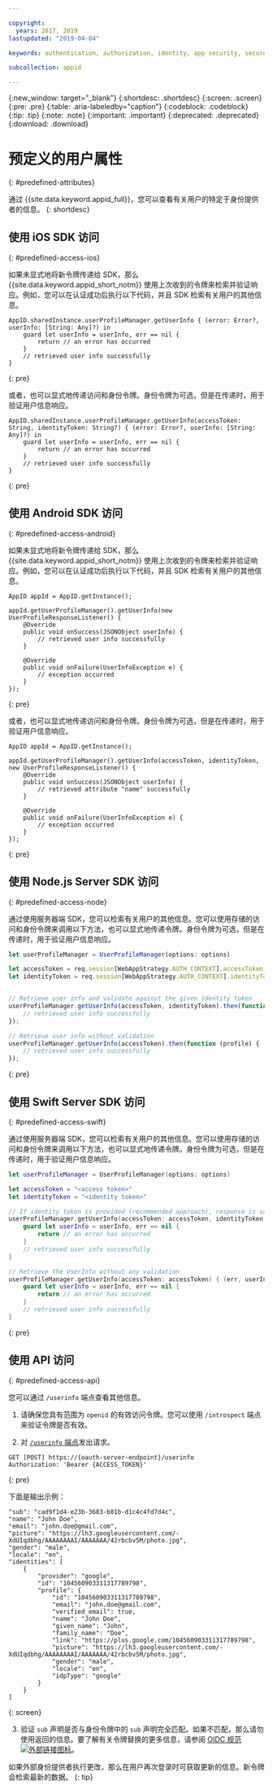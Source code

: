 ```yaml
---

copyright:
  years: 2017, 2019
lastupdated: "2019-04-04"

keywords: authentication, authorization, identity, app security, secure, user information, attributes, accessing, storing, preregister, profiles

subcollection: appid

---
```


{:new_window: target="_blank"}
{:shortdesc: .shortdesc}
{:screen: .screen}
{:pre: .pre}
{:table: .aria-labeledby="caption"}
{:codeblock: .codeblock}
{:tip: .tip}
{:note: .note}
{:important: .important}
{:deprecated: .deprecated}
{:download: .download}

# 预定义的用户属性
{: #predefined-attributes}

通过 {{site.data.keyword.appid_full}}，您可以查看有关用户的特定于身份提供者的信息。
{: shortdesc}


## 使用 iOS SDK 访问
{: #predefined-access-ios}

如果未显式地将新令牌传递给 SDK，那么 {{site.data.keyword.appid_short_notm}} 使用上次收到的令牌来检索并验证响应。例如，您可以在认证成功后执行以下代码，并且 SDK 检索有关用户的其他信息。

```
AppID.sharedInstance.userProfileManager.getUserInfo { (error: Error?, userInfo: [String: Any]?) in
	guard let userInfo = userInfo, err == nil {
		return // an error has occurred
	}
	// retrieved user info successfully
}
```
{: pre}

或者，也可以显式地传递访问和身份令牌。身份令牌为可选，但是在传递时，用于验证用户信息响应。

```
AppID.sharedInstance.userProfileManager.getUserInfo(accessToken: String, identityToken: String?) { (error: Error?, userInfo: [String: Any]?) in
	guard let userInfo = userInfo, err == nil {
		return // an error has occurred
	}
	// retrieved user info successfully
}
```
{: pre}


## 使用 Android SDK 访问
{: #predefined-access-android}

如果未显式地将新令牌传递给 SDK，那么 {{site.data.keyword.appid_short_notm}} 使用上次收到的令牌来检索并验证响应。例如，您可以在认证成功后执行以下代码，并且 SDK 检索有关用户的其他信息。

```
AppID appId = AppID.getInstance();

appId.getUserProfileManager().getUserInfo(new UserProfileResponseListener() {
	@Override
	public void onSuccess(JSONObject userInfo) {
		// retrieved user info successfully
	}

	@Override
	public void onFailure(UserInfoException e) {
		// exception occurred
	}
});
```
{: pre}

或者，也可以显式地传递访问和身份令牌。身份令牌为可选，但是在传递时，用于验证用户信息响应。

```
AppID appId = AppID.getInstance();

appId.getUserProfileManager().getUserInfo(accessToken, identityToken, new UserProfileResponseListener() {
	@Override
	public void onSuccess(JSONObject userInfo) {
		// retrieved attribute "name" successfully
	}

	@Override
	public void onFailure(UserInfoException e) {
		// exception occurred
	}
});
```
{: pre}


## 使用 Node.js Server SDK 访问
{: #predefined-access-node}


通过使用服务器端 SDK，您可以检索有关用户的其他信息。您可以使用存储的访问和身份令牌来调用以下方法，也可以显式地传递令牌。身份令牌为可选，但是在传递时，用于验证用户信息响应。


```javascript
let userProfileManager = UserProfileManager(options: options)

let accessToken = req.session[WebAppStrategy.AUTH_CONTEXT].accessToken;
let identityToken = req.session[WebAppStrategy.AUTH_CONTEXT].identityToken;


// Retrieve user info and validate against the given identity token
userProfileManager.getUserInfo(accessToken, identityToken).then(function (profile) {
	// retrieved user info successfully
});

// Retrieve user info without validation
userProfileManager.getUserInfo(accessToken).then(function (profile) {
	// retrieved user info successfully
});
```
{: pre}



## 使用 Swift Server SDK 访问
{: #predefined-access-swift}

通过使用服务器端 SDK，您可以检索有关用户的其他信息。您可以使用存储的访问和身份令牌来调用以下方法，也可以显式地传递令牌。身份令牌为可选，但是在传递时，用于验证用户信息响应。


```swift
let userProfileManager = UserProfileManager(options: options)

let accessToken = "<access token>"
let identityToken = "<identity token>"

// If identity token is provided (recommended approach), response is validated against the identity token
userProfileManager.getUserInfo(accessToken: accessToken, identityToken: identityToken) { (err, userInfo) in
	guard let userInfo = userInfo, err == nil {
		return // an error has occurred
	}
	// retrieved user info successfully
}

// Retrieve the UserInfo without any validation
userProfileManager.getUserInfo(accessToken: accessToken) { (err, userInfo) in
	guard let userInfo = userInfo, err == nil {
		return // an error has occurred
	}
	// retrieved user info successfully
}
```
{: pre}



## 使用 API 访问
{: #predefined-access-api}

您可以通过 `/userinfo` 端点查看其他信息。

1. 请确保您具有范围为 `openid` 的有效访问令牌。您可以使用 `/introspect` 端点来验证令牌是否有效。

2. 对 [`/userinfo` 端点](https://us-south.appid.cloud.ibm.com/swagger-ui/#/Authorization_Server_V4/userInfo)发出请求。
  ```
  GET [POST] https://{oauth-server-endpoint}/userinfo
  Authorization: 'Bearer {ACCESS_TOKEN}'
  ```
  {: pre}

  下面是输出示例：
  ```
  "sub": "cad9f1d4-e23b-3683-b81b-d1c4c4fd7d4c",
  "name": "John Doe",
  "email": "john.doe@gmail.com",
  "picture": "https://lh3.googleusercontent.com/-XdUIqdbhg/AAAAAAAAI/AAAAAAA/42rbcbv5M/photo.jpg",
  "gender": "male",
  "locale": "en",
  "identities": [
      {
          "provider": "google",
          "id": "104560903311317789798",
          "profile": {
              "id": "104560903311317789798",
              "email": "john.doe@gmail.com",
              "verified_email": true,
              "name": "John Doe",
              "given_name": "John",
              "family_name": "Doe",
              "link": "https://plus.google.com/104560903311317789798",
              "picture": "https://lh3.googleusercontent.com/-XdUIqdbhg/AAAAAAAAI/AAAAAAA/42rbcbv5M/photo.jpg",
              "gender": "male",
              "locale": "en",
              "idpType": "google"
          }
      }
  ]
  ```
  {: screen}

3. 验证 `sub` 声明是否与身份令牌中的 `sub` 声明完全匹配。如果不匹配，那么请勿使用返回的信息。要了解有关令牌替换的更多信息，请参阅 <a href="http://openid.net/specs/openid-connect-core-1_0.html#TokenSubstitution" target="__blank">OIDC 规范 <img src="../../icons/launch-glyph.svg" alt="外部链接图标"></a>。

如果外部身份提供者执行更改，那么在用户再次登录时可获取更新的信息。新令牌会检索最新的数据。
{: tip}
